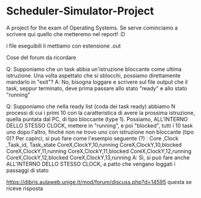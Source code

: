 # Scheduler-Simulator-Project
A project for the exam of Operating Systems.
Se serve cominciamo a scrivere qui quello che metteremo nel report! :D

i file eseguibili li mettiamo con estensione .out

Cose del forum da ricordare

Q: Supponiamo che un task abbia un'istruzione bloccante come ultima istruzione. Una volta aspettato che si sblocchi, possiamo direttamente mandarlo in "exit"?
A: No, bisogna loggare e scrivere sul file output che il task, seppur terminato, deve prima passare allo stato "ready" e allo stato "running"
 
Q: Supponiamo che nella ready list (coda dei task ready) abbiamo N processi di cui i primi 10 con la caratteristica di avere la prossima istruzione, quella puntata dal PC, di tipo bloccante (type 1). Possiamo, ALL'INTERNO DELLO STESSO CLOCK, mettere in "running", e poi "blocked", tutti i 10 task uno dopo l'altro, finché non ne trovo uno con istruzione non bloccante (tipo 0)? Per capirci, si può fare come l'esempio seguente (?) :
Core ,Clock ,Task_id, Task_state
CoreX,ClockY,10,running
CoreX,ClockY,10,blocked
CoreX,ClockY,11,running
CoreX,ClockY,11,blocked
CoreX,ClockY,12,running
CoreX,ClockY,12,blocked
CoreX,ClockY,13,running
A: Sì, si può fare anche ALL'INTERNO DELLO STESSO CLOCK, a patto che vengano loggati i passaggi di stato

https://dibris.aulaweb.unige.it/mod/forum/discuss.php?d=14595 questa se riceve risposta
